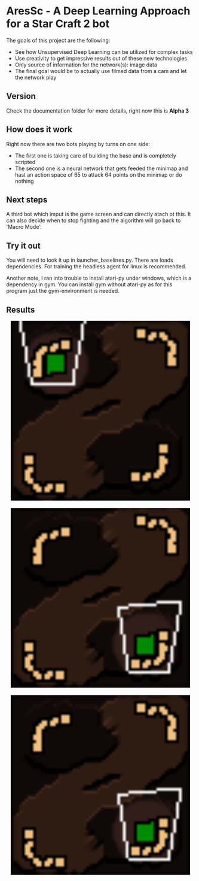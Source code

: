 # AresSc - A Deep Learning Approach for a Star Craft 2 bot

The goals of this project are the following:
* See how Unsupervised Deep Learning can be utilized for complex tasks
* Use creativity to get impressive results out of these new technologies
* Only source of information for the network(s): image data
* The final goal would be to actually use filmed data from a cam and let the network play

## Version

Check the documentation folder for more details, right now this is **Alpha 3**

## How does it work

Right now there are two bots playing by turns on one side:
* The first one is taking care of building the base and is completely scripted
* The second one is a neural network that gets feeded the minimap and hast an action space of 65 to attack 64 points on the 
minimap or do nothing

## Next steps

A third bot which imput is the game screen and can directly atach ot this. It can also decide when to stop fighting and the 
algorithm will go back to 'Macro Mode'.

## Try it out

You will need to look it up in launcher_baselines.py. There are loads dependencies. For training the headless agent for linux is 
recommended.

Another note, I ran into trouble to install atari-py under windows, which is a dependency in gym. You can install gym without 
atari-py as for this program just the gym-environment is needed.

## Results

<center><img src="gifs/0.7000000000000004_Difficulty.medium.gif" width="480"/></center>
<br>

<center><img src="gifs/8.299999999999997_Difficulty.medium.gif" width="480"/></center>
<br>

<center><img src="gifs/14.000000000000002_Difficulty.medium.gif" width="480"/></center>
<br>